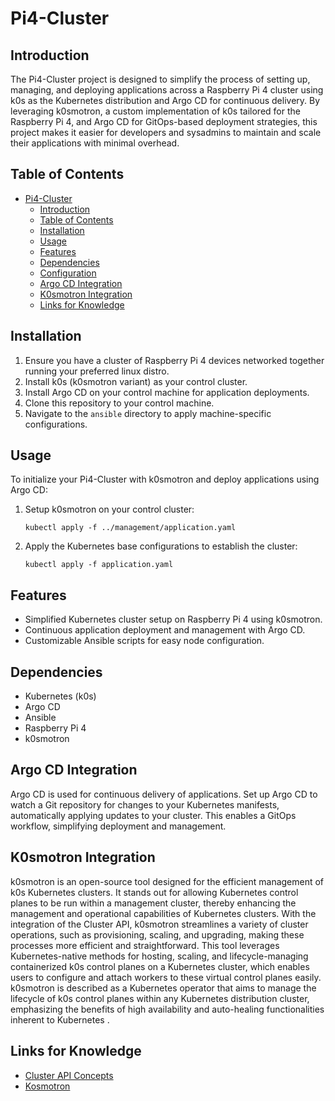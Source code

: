 # Pi4-Cluster

## Introduction

The Pi4-Cluster project is designed to simplify the process of setting up, managing, and deploying applications across a Raspberry Pi 4 cluster using k0s as the Kubernetes distribution and Argo CD for continuous delivery. By leveraging k0smotron, a custom implementation of k0s tailored for the Raspberry Pi 4, and Argo CD for GitOps-based deployment strategies, this project makes it easier for developers and sysadmins to maintain and scale their applications with minimal overhead.

## Table of Contents

- [Pi4-Cluster](#pi4-cluster)
  - [Introduction](#introduction)
  - [Table of Contents](#table-of-contents)
  - [Installation](#installation)
  - [Usage](#usage)
  - [Features](#features)
  - [Dependencies](#dependencies)
  - [Configuration](#configuration)
  - [Argo CD Integration](#argo-cd-integration)
  - [K0smotron Integration](#k0smotron-integration)
  - [Links for Knowledge](#links-for-knowledge)

## Installation

1. Ensure you have a cluster of Raspberry Pi 4 devices networked together running your preferred linux distro.
2. Install k0s (k0smotron variant) as your control cluster.
3. Install Argo CD on your control machine for application deployments.
4. Clone this repository to your control machine.
5. Navigate to the `ansible` directory to apply machine-specific configurations.

## Usage

To initialize your Pi4-Cluster with k0smotron and deploy applications using Argo CD:

1. Setup k0smotron on your control cluster:
   ```shell
   kubectl apply -f ../management/application.yaml
   ```
2. Apply the Kubernetes base configurations to establish the cluster:
   ```shell
   kubectl apply -f application.yaml
   ```

## Features

- Simplified Kubernetes cluster setup on Raspberry Pi 4 using k0smotron.
- Continuous application deployment and management with Argo CD.
- Customizable Ansible scripts for easy node configuration.

## Dependencies

- Kubernetes (k0s)
- Argo CD
- Ansible
- Raspberry Pi 4
- k0smotron

## Argo CD Integration

Argo CD is used for continuous delivery of applications. Set up Argo CD to watch a Git repository for changes to your Kubernetes manifests, automatically applying updates to your cluster. This enables a GitOps workflow, simplifying deployment and management.

## K0smotron Integration
k0smotron is an open-source tool designed for the efficient management of k0s Kubernetes clusters. It stands out for allowing Kubernetes control planes to be run within a management cluster, thereby enhancing the management and operational capabilities of Kubernetes clusters. With the integration of the Cluster API, k0smotron streamlines a variety of cluster operations, such as provisioning, scaling, and upgrading, making these processes more efficient and straightforward. This tool leverages Kubernetes-native methods for hosting, scaling, and lifecycle-managing containerized k0s control planes on a Kubernetes cluster, which enables users to configure and attach workers to these virtual control planes easily. k0smotron is described as a Kubernetes operator that aims to manage the lifecycle of k0s control planes within any Kubernetes distribution cluster, emphasizing the benefits of high availability and auto-healing functionalities inherent to Kubernetes   .

## Links for Knowledge
- [Cluster API Concepts](https://cluster-api.sigs.k8s.io/user/concepts.html?#concepts)
- [Kosmotron](https://docs.k0smotron.io/stable/)
